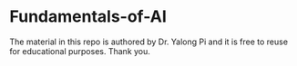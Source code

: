# Fundamentals-of-AI

The material in this repo is authored by Dr. Yalong Pi and it is free to reuse for educational purposes. Thank you.
